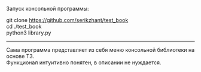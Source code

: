 Запуск консольной программы:

git clone https://github.com/serikzhant/test_book
<br/>
cd ./test_book
<br/>
python3 library.py

-----
Сама программа представляет из себя меню консольной библиотеки на основе ТЗ.
<br/>
Функционал интуитивно понятен, в описании не нуждается.
